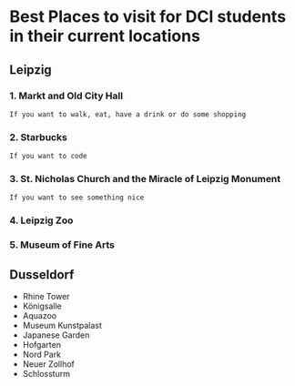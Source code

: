# Best Places to visit for DCI students in their current locations

## Leipzig

### 1. Markt and Old City Hall

    If you want to walk, eat, have a drink or do some shopping

### 2. Starbucks

    If you want to code

### 3. St. Nicholas Church and the Miracle of Leipzig Monument

    If you want to see something nice

### 4. Leipzig Zoo

### 5. Museum of Fine Arts



## Dusseldorf

- Rhine Tower
- Königsalle
- Aquazoo
- Museum Kunstpalast
- Japanese Garden
- Hofgarten
- Nord Park
- Neuer Zollhof
- Schlossturm
